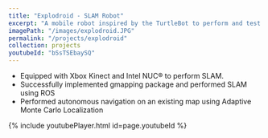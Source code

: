 ```yaml
---
title: "Explodroid - SLAM Robot"
excerpt: "A mobile robot inspired by the TurtleBot to perform and test different SLAM Algorithms. It uses a XBOX Kinect Camera to sense environments and uses an Intel Celeron based NUC commputer as its brain. The robot runs on ROS and uses the gmapping package to perform SLAM. The robot can be remotely controlled using SSH and it has encoders to get feedback."
imagePath: "/images/explodroid.JPG"
permalink: "/projects/explodroid"
collection: projects
youtubeId: "bSsTSEbaySQ"
---
```


* Equipped with Xbox Kinect and Intel NUC® to perform SLAM.
* Successfully implemented gmapping package and performed SLAM using ROS
* Performed autonomous navigation on an existing map using Adaptive Monte Carlo Localization

{% include youtubePlayer.html id=page.youtubeId %}